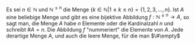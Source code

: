 Es sei $n\in \mathbb{N}$ und $\mathbb{N}^{\leq n}$ die Menge $\{k\in \mathbb{N}|1\leq k\leq n\}=\{1,2,3,\dots,n\}$. Ist $A$ eine beliebige Menge und gibt es eine bijektive Abbildung $f:\mathbb{N}^{\leq n}\to A$, so sagt man, die Menge $A$ habe $n$ Elemente oder die Kardinalzahl $n$ und schreibt $\#A=n$. Die Abbildung $f$ "nummeriert" die Elemente von $A$. Jede derartige Menge $A$, und auch die leere Menge, für die man $\#\empty$